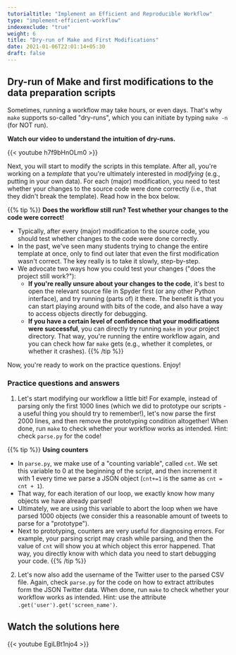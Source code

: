 ```yaml
---
tutorialtitle: "Implement an Efficient and Reproducible Workflow"
type: "implement-efficient-workflow"
indexexclude: "true"
weight: 6
title: "Dry-run of Make and First Modifications"
date: 2021-01-06T22:01:14+05:30
draft: false
---
```


## Dry-run of Make and first modifications to the data preparation scripts

Sometimes, running a workflow may take hours, or even days. That's why `make`
supports so-called "dry-runs", which you can initiate by typing `make -n` (for NOT run).

**Watch our video to understand the intuition of dry-runs.**

{{< youtube h7f9bHnOLm0 >}}


Next, you will start to modify the scripts in this template. After all, you're working on a *template* that you're ultimately interested in *modifying* (e.g., putting in your own data). For each (major) modification, you need to test whether your changes to the source code were done correctly (i.e., that they didn't break the template). Read how in the box below.

{{% tip %}}
**Does the workflow still run? Test whether your changes to the code were correct!**

- Typically, after every (major) modification to the source code, you should test whether changes to the code were done correctly.
- In the past, we've seen many students trying to change the entire template at once, only to find out later that even the first modification wasn't correct. The key really is to take it slowly, step-by-step.
- We advocate two ways how you could test your changes ("does the project still work?"):
    - **If you're really unsure about your changes to the code**, it's best to open the relevant source file in Spyder first (or any other Python interface), and try running (parts of) it there. The benefit is that you can start playing around with bits of the code, and also have a way to access objects directly for debugging.
    - **If you have a certain level of confidence that your modifications were successful**, you can directly try running `make` in your project directory. That way, you're running the entire workflow again, and you can check how far `make` gets (e.g., whether it completes, or whether it crashes).
{{% /tip %}}

Now, you're ready to work on the practice questions. Enjoy!

### Practice questions and answers

1) Let's start modifying our workflow a little bit! For example,
instead of parsing only the first 1000 lines (which we did
to prototype our scripts - a useful thing you should try to remember!),
let's now parse the first 2000 lines, and then remove the prototyping
condition altogether! When done, run `make` to check whether your workflow works as intended. Hint: check `parse.py` for the code!

{{% tip %}}
**Using counters**
- In `parse.py`, we make use of a "counting variable", called `cnt`. We set this variable to 0 at the beginning of the script, and then increment it with 1 every time we parse a JSON object (`cnt+=1` is the same as `cnt = cnt + 1`).
- That way, for each iteration of our loop, we exactly know how many objects we have already parsed!
- Ultimately, we are using this variable to abort the loop when we have parsed 1000 objects (we consider this a reasonable amount of tweets to parse for a "prototype").
- Next to prototyping, counters are very useful for diagnosing errors. For example, your parsing script may crash while parsing, and then the value of `cnt` will show you at which object this error happened. That way, you directly know with which data you need to start debugging your code.
{{% /tip %}}

2) Let's now also add the username of the Twitter user to the parsed
CSV file. Again, check `parse.py` for the code on how to
extract attributes form the JSON Twitter data. When done, run `make` to check whether your workflow works as intended. Hint: use the
attribute `.get('user').get('screen_name')`.

## Watch the solutions here

{{< youtube EgiLBt1njo4 >}}
